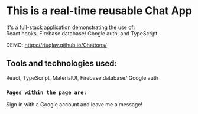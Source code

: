 # This is a real-time reusable Chat App

It's a full-stack application demonstrating the use of: <br> React hooks, Firebase database/ Google auth, and TypeScript

DEMO: https://riuqlav.github.io/Chattons/

## Tools and technologies used:

React, TypeScript, MaterialUI, Firebase database/ Google auth

### `Pages within the page are:`

Sign in with a Google account and leave me a message!

